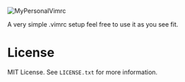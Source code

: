 ![MyPersonalVimrc](https://user-images.githubusercontent.com/120442663/207254264-3697cddb-6d1a-4823-b37f-1134f3d43324.png)


A very simple .vimrc setup feel free to use it as you see fit. 

# License
MIT License. See `LICENSE.txt` for more information.

